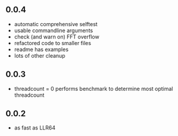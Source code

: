 0.0.4
-----

* automatic comprehensive selftest
* usable commandline arguments
* check (and warn on) FFT overflow
* refactored code to smaller files
* readme has examples
* lots of other cleanup

0.0.3
-----

* threadcount = 0 performs benchmark to determine most optimal threadcount

0.0.2
-----

* as fast as LLR64
